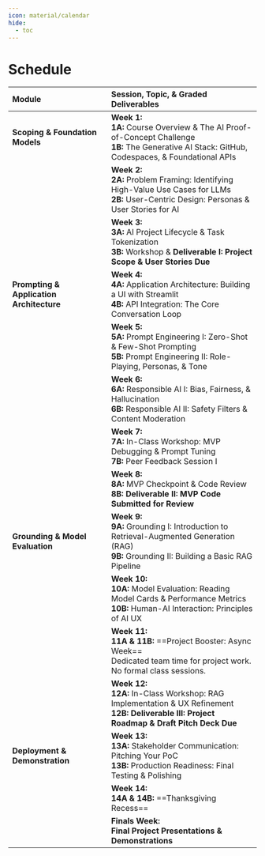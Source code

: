 ```yaml
---
icon: material/calendar
hide:
  - toc
---
```


# Schedule


| Module | Session, Topic, & Graded Deliverables |
| :--- | :--- |
| **Scoping & Foundation Models** | **Week 1:**<br/>**1A:** Course Overview & The AI Proof-of-Concept Challenge<br/>**1B:** The Generative AI Stack: GitHub, Codespaces, & Foundational APIs |
| | **Week 2:**<br/>**2A:** Problem Framing: Identifying High-Value Use Cases for LLMs<br/>**2B:** User-Centric Design: Personas & User Stories for AI |
| | **Week 3:**<br/>**3A:** AI Project Lifecycle & Task Tokenization<br/>**3B:** Workshop & **Deliverable I: Project Scope & User Stories Due** |
| **Prompting & Application Architecture** | **Week 4:**<br/>**4A:** Application Architecture: Building a UI with Streamlit<br/>**4B:** API Integration: The Core Conversation Loop |
| | **Week 5:**<br/>**5A:** Prompt Engineering I: Zero-Shot & Few-Shot Prompting<br/>**5B:** Prompt Engineering II: Role-Playing, Personas, & Tone |
| | **Week 6:**<br/>**6A:** Responsible AI I: Bias, Fairness, & Hallucination<br/>**6B:** Responsible AI II: Safety Filters & Content Moderation |
| | **Week 7:**<br/>**7A:** In-Class Workshop: MVP Debugging & Prompt Tuning<br/>**7B:** Peer Feedback Session I |
| | **Week 8:**<br/>**8A:** MVP Checkpoint & Code Review<br/>**8B:** **Deliverable II: MVP Code Submitted for Review** |
| **Grounding & Model Evaluation** | **Week 9:**<br/>**9A:** Grounding I: Introduction to Retrieval-Augmented Generation (RAG)<br/>**9B:** Grounding II: Building a Basic RAG Pipeline |
| | **Week 10:**<br/>**10A:** Model Evaluation: Reading Model Cards & Performance Metrics<br/>**10B:** Human-AI Interaction: Principles of AI UX |
| | **Week 11:**<br/>**11A & 11B:** ==Project Booster: Async Week==<br/>Dedicated team time for project work. No formal class sessions. |
| | **Week 12:**<br/>**12A:** In-Class Workshop: RAG Implementation & UX Refinement<br/>**12B:** **Deliverable III: Project Roadmap & Draft Pitch Deck Due** |
| **Deployment & Demonstration** | **Week 13:**<br/>**13A:** Stakeholder Communication: Pitching Your PoC<br/>**13B:** Production Readiness: Final Testing & Polishing |
| | **Week 14:**<br/>**14A & 14B:** ==Thanksgiving Recess== |
| | **Finals Week:**<br/>**Final Project Presentations & Demonstrations** |
